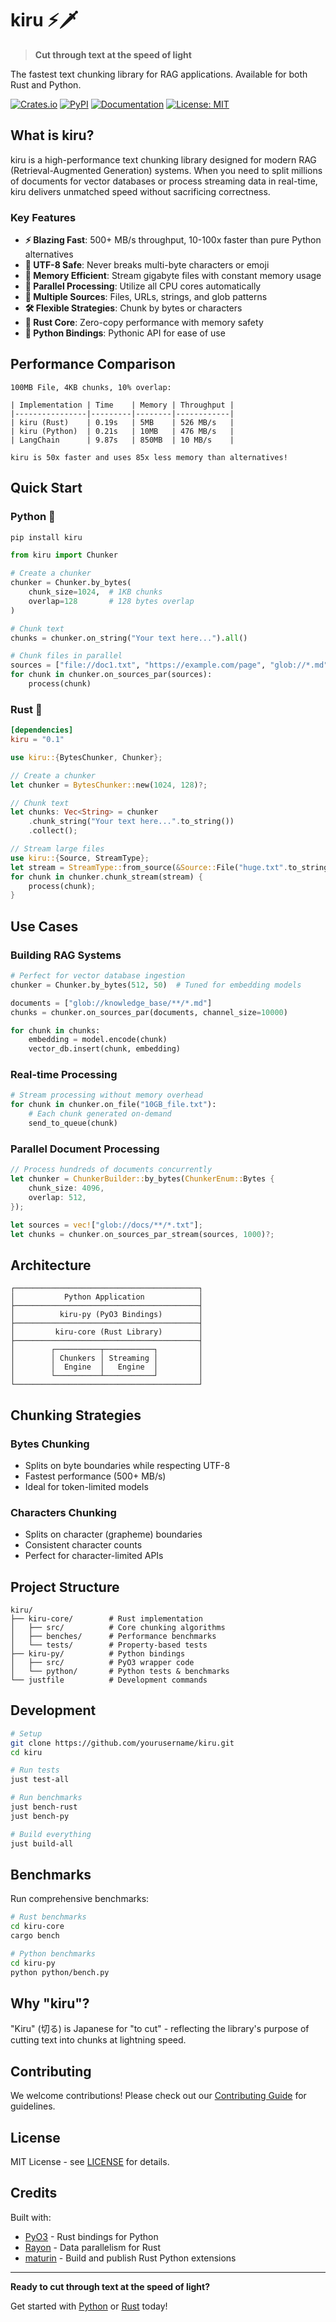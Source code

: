 # kiru ⚡🗡️

> **Cut through text at the speed of light**

The fastest text chunking library for RAG applications. Available for both Rust and Python.

[![Crates.io](https://img.shields.io/crates/v/kiru.svg)](https://crates.io/crates/kiru)
[![PyPI](https://img.shields.io/pypi/v/kiru.svg)](https://pypi.org/project/kiru/)
[![Documentation](https://docs.rs/kiru/badge.svg)](https://docs.rs/kiru)
[![License: MIT](https://img.shields.io/badge/License-MIT-yellow.svg)](https://opensource.org/licenses/MIT)

## What is kiru?

kiru is a high-performance text chunking library designed for modern RAG (Retrieval-Augmented Generation) systems. When you need to split millions of documents for vector databases or process streaming data in real-time, kiru delivers unmatched speed without sacrificing correctness.

### Key Features

- **⚡ Blazing Fast**: 500+ MB/s throughput, 10-100x faster than pure Python alternatives
- **🎯 UTF-8 Safe**: Never breaks multi-byte characters or emoji
- **💾 Memory Efficient**: Stream gigabyte files with constant memory usage
- **🚀 Parallel Processing**: Utilize all CPU cores automatically
- **🔌 Multiple Sources**: Files, URLs, strings, and glob patterns
- **🛠️ Flexible Strategies**: Chunk by bytes or characters
- **🦀 Rust Core**: Zero-copy performance with memory safety
- **🐍 Python Bindings**: Pythonic API for ease of use

## Performance Comparison

```
100MB File, 4KB chunks, 10% overlap:

| Implementation | Time    | Memory | Throughput |
|----------------|---------|--------|------------|
| kiru (Rust)    | 0.19s   | 5MB    | 526 MB/s   |
| kiru (Python)  | 0.21s   | 10MB   | 476 MB/s   |
| LangChain      | 9.87s   | 850MB  | 10 MB/s    |

kiru is 50x faster and uses 85x less memory than alternatives!
```

## Quick Start

### Python 🐍

```bash
pip install kiru
```

```python
from kiru import Chunker

# Create a chunker
chunker = Chunker.by_bytes(
    chunk_size=1024,  # 1KB chunks
    overlap=128       # 128 bytes overlap
)

# Chunk text
chunks = chunker.on_string("Your text here...").all()

# Chunk files in parallel
sources = ["file://doc1.txt", "https://example.com/page", "glob://*.md"]
for chunk in chunker.on_sources_par(sources):
    process(chunk)
```

### Rust 🦀

```toml
[dependencies]
kiru = "0.1"
```

```rust
use kiru::{BytesChunker, Chunker};

// Create a chunker
let chunker = BytesChunker::new(1024, 128)?;

// Chunk text
let chunks: Vec<String> = chunker
    .chunk_string("Your text here...".to_string())
    .collect();

// Stream large files
use kiru::{Source, StreamType};
let stream = StreamType::from_source(&Source::File("huge.txt".to_string()))?;
for chunk in chunker.chunk_stream(stream) {
    process(chunk);
}
```

## Use Cases

### Building RAG Systems

```python
# Perfect for vector database ingestion
chunker = Chunker.by_bytes(512, 50)  # Tuned for embedding models

documents = ["glob://knowledge_base/**/*.md"]
chunks = chunker.on_sources_par(documents, channel_size=10000)

for chunk in chunks:
    embedding = model.encode(chunk)
    vector_db.insert(chunk, embedding)
```

### Real-time Processing

```python
# Stream processing without memory overhead
for chunk in chunker.on_file("10GB_file.txt"):
    # Each chunk generated on-demand
    send_to_queue(chunk)
```

### Parallel Document Processing

```rust
// Process hundreds of documents concurrently
let chunker = ChunkerBuilder::by_bytes(ChunkerEnum::Bytes {
    chunk_size: 4096,
    overlap: 512,
});

let sources = vec!["glob://docs/**/*.txt"];
let chunks = chunker.on_sources_par_stream(sources, 1000)?;
```

## Architecture


```
┌─────────────────────────────────────────┐
│           Python Application            │
├─────────────────────────────────────────┤
│          kiru-py (PyO3 Bindings)        │
├─────────────────────────────────────────┤
│         kiru-core (Rust Library)        │
├─────────────────────────────────────────┤
│        ┌──────────┬───────────┐         │
│        │ Chunkers │ Streaming │         │  
│        │  Engine  │   Engine  │         │
│        └──────────┴───────────┘         │
└─────────────────────────────────────────┘
```


## Chunking Strategies

### Bytes Chunking
- Splits on byte boundaries while respecting UTF-8
- Fastest performance (500+ MB/s)
- Ideal for token-limited models

### Characters Chunking  
- Splits on character (grapheme) boundaries
- Consistent character counts
- Perfect for character-limited APIs

## Project Structure

```
kiru/
├── kiru-core/        # Rust implementation
│   ├── src/          # Core chunking algorithms
│   ├── benches/      # Performance benchmarks
│   └── tests/        # Property-based tests
├── kiru-py/          # Python bindings
│   ├── src/          # PyO3 wrapper code
│   └── python/       # Python tests & benchmarks
└── justfile          # Development commands
```

## Development

```bash
# Setup
git clone https://github.com/yourusername/kiru.git
cd kiru

# Run tests
just test-all

# Run benchmarks
just bench-rust
just bench-py

# Build everything
just build-all
```

## Benchmarks

Run comprehensive benchmarks:

```bash
# Rust benchmarks
cd kiru-core
cargo bench

# Python benchmarks
cd kiru-py
python python/bench.py
```

## Why "kiru"?

"Kiru" (切る) is Japanese for "to cut" - reflecting the library's purpose of cutting text into chunks at lightning speed.

## Contributing

We welcome contributions! Please check out our [Contributing Guide](CONTRIBUTING.md) for guidelines.

## License

MIT License - see [LICENSE](LICENSE) for details.

## Credits

Built with:
- [PyO3](https://pyo3.rs) - Rust bindings for Python
- [Rayon](https://github.com/rayon-rs/rayon) - Data parallelism for Rust
- [maturin](https://www.maturin.rs) - Build and publish Rust Python extensions

---

**Ready to cut through text at the speed of light?**

Get started with [Python](https://pypi.org/project/kiru/) or [Rust](https://crates.io/crates/kiru) today!
